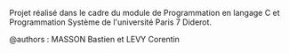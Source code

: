 Projet réalisé dans le cadre du module de Programmation en langage C et Programmation Système de l'université Paris 7 Diderot.

@authors : MASSON Bastien et LEVY Corentin